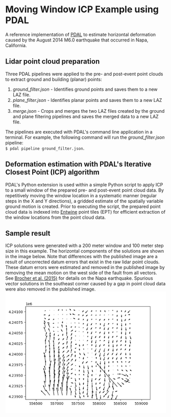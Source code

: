 # Moving Window ICP Example using PDAL
A reference implementation of [PDAL](https://pdal.io/) to estimate horizontal deformation caused by the August 2014 M6.0 earthquake that occurred in Napa, California.

## Lidar point cloud preparation
Three PDAL pipelines were applied to the pre- and post-event point clouds to extract ground and building (planar) points:
1. *ground_filter.json* - Identifies ground points and saves them to a new LAZ file.
2. *plane_filter.json* - Identifies planar points and saves them to a new LAZ file.
3. *merge.json* - Crops and merges the two LAZ files created by the ground and plane filtering pipelines and saves the merged data to a new LAZ file.

The pipelines are executed with PDAL's command line application in a terminal. For example, the following command will run the *ground_filter.json* pipeline:  
`$ pdal pipeline ground_filter.json`.

## Deformation estimation with PDAL's Iterative Closest Point (ICP) algorithm
PDAL's Python extension is used within a simple Python script to apply ICP to a small window of the prepared pre- and post-event point cloud data. By repetitively moving the window location in a systematic manner (regular steps in the X and Y directions), a gridded estimate of the spatially variable ground motion is created. Prior to executing the script, the prepared point cloud data is indexed into [Entwine](https://entwine.io/) point tiles (EPT) for efficient extraction of the window locations from the point cloud data.

## Sample result
ICP solutions were generated with a 200 meter window and 100 meter step size in this example. The horizontal components of the solutions are shown in the image below. Note that differences with the published image are a result of uncorrected datum errors that exist in the raw lidar point clouds. These datum errors were estimated and removed in the published image by removing the mean motion on the west side of the fault from all vectors. See [Brocher et al. (2015)](https://doi.org/10.1785/0220150004) for details on the Napa earthquake. Spurious vector solutions in the southeast corner caused by a gap in point cloud data were also removed in the published image.  
![sample icp results](img/icp_vectors.png)
